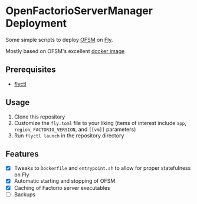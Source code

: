 # OpenFactorioServerManager Deployment

Some simple scripts to deploy [OFSM](https://github.com/OpenFactorioServerManager/factorio-server-manager) on [Fly](https://fly.io/).

Mostly based on OFSM's excellent [docker image](https://github.com/OpenFactorioServerManager/factorio-server-manager/tree/develop/docker)

## Prerequisites

- [flyctl](https://fly.io/docs/flyctl/install/)

## Usage

1. Clone this repository
2. Customize the `fly.toml` file to your liking
   (items of interest include `app`, `region`, `FACTORIO_VERSION`, and `[[vm]]` parameters)
3. Run `flyctl launch` in the repository directory

## Features

- [x] Tweaks to `Dockerfile` and `entrypoint.sh` to allow for proper statefulness on Fly
- [x] Automatic starting and stopping of OFSM
- [x] Caching of Factorio server executables
- [ ] Backups
